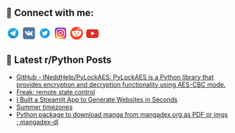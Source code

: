 ## 🔎 Connect with me:
[<img src="https://github.com/bullbesh/bullbesh/blob/main/images/Telegram.png" width="32" height="32" />](https://t.me/bullbesh)
[<img src="https://github.com/bullbesh/bullbesh/blob/main/images/VK.png" width="32" height="32" />](https://vk.com/bullbesh)
[<img src="https://github.com/bullbesh/bullbesh/blob/main/images/Twitter.png" width="32" height="32" />](https://twitter.com/bullbesh1)
[<img src="https://github.com/bullbesh/bullbesh/blob/main/images/Instagram.png" width="32" height="32" />](https://www.instagram.com/bullbesh)
[<img src="https://github.com/bullbesh/bullbesh/blob/main/images/Reddit.png" width="32" height="32" />](https://www.reddit.com/user/bullbesh)
[<img src="https://github.com/bullbesh/bullbesh/blob/main/images/YouTube.png" width="32" height="32" />](https://www.youtube.com/channel/UCtfjRs6uzgq5mfm8S06WTcg)

## 📕 Latest r/Python Posts
<!-- BLOG-POST-LIST:START -->
- [GitHub - INeddHelp/PyLockAES: PyLockAES is a Python library that provides encryption and decryption functionality using AES-CBC mode.](https://www.reddit.com/r/Python/comments/129wm2s/github_ineddhelppylockaes_pylockaes_is_a_python/)
- [Freak: remote state control](https://www.reddit.com/r/Python/comments/129uej2/freak_remote_state_control/)
- [I Built a Streamlit App to Generate Websites in Seconds](https://www.reddit.com/r/Python/comments/129te5y/i_built_a_streamlit_app_to_generate_websites_in/)
- [Summer timezones](https://www.reddit.com/r/Python/comments/129srqo/summer_timezones/)
- [Python package to download manga from mangadex.org as PDF or imgs : mangadex-dl](https://www.reddit.com/r/Python/comments/129rlse/python_package_to_download_manga_from_mangadexorg/)
<!-- BLOG-POST-LIST:END -->
